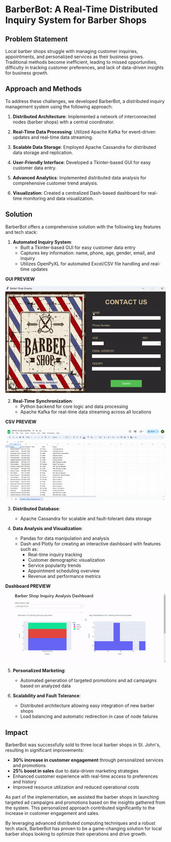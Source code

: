 # BarberBot: A Real-Time Distributed Inquiry System for Barber Shops

## Problem Statement

Local barber shops struggle with managing customer inquiries, appointments, and personalized services as their business grows. Traditional methods become inefficient, leading to missed opportunities, difficulty in tracking customer preferences, and lack of data-driven insights for business growth.


## Approach and Methods

To address these challenges, we developed BarberBot, a distributed inquiry management system using the following approach:

1. **Distributed Architecture**: Implemented a network of interconnected nodes (barber shops) with a central coordinator.

2. **Real-Time Data Processing**: Utilized Apache Kafka for event-driven updates and real-time data streaming.

3. **Scalable Data Storage**: Employed Apache Cassandra for distributed data storage and replication.

4. **User-Friendly Interface**: Developed a Tkinter-based GUI for easy customer data entry.

5. **Advanced Analytics**: Implemented distributed data analysis for comprehensive customer trend analysis.

6. **Visualization**: Created a centralized Dash-based dashboard for real-time monitoring and data visualization.

## Solution

BarberBot offers a comprehensive solution with the following key features and tech stack:

1. **Automated Inquiry System**:
   - Built a Tkinter-based GUI for easy customer data entry
   - Captures key information: name, phone, age, gender, email, and inquiry
   - Utilizes OpenPyXL for automated Excel/CSV file handling and real-time updates

**GUI PREVIEW**

![GUI PREVIEW](GUI.gif)

2. **Real-Time Synchronization**: 
   - Python backend for core logic and data processing
   - Apache Kafka for real-time data streaming across all locations

**CSV PREVIEW**

![Automated CSV](CSV.png)

3. **Distributed Database**:
   - Apache Cassandra for scalable and fault-tolerant data storage

4. **Data Analysis and Visualization**:
   - Pandas for data manipulation and analysis
   - Dash and Plotly for creating an interactive dashboard with features such as:
     - Real-time inquiry tracking
     - Customer demographic visualization
     - Service popularity trends
     - Appointment scheduling overview
     - Revenue and performance metrics

**Dashboard PREVIEW**


![GUI PREVIEW](dashboard.gif)

5. **Personalized Marketing**:
   - Automated generation of targeted promotions and ad campaigns based on analyzed data

6. **Scalability and Fault Tolerance**:
   - Distributed architecture allowing easy integration of new barber shops
   - Load balancing and automatic redirection in case of node failures

## Impact

BarberBot was successfully sold to three local barber shops in St. John's, resulting in significant improvements:

- **30% increase in customer engagement** through personalized services and promotions
- **25% boost in sales** due to data-driven marketing strategies
- Enhanced customer experience with real-time access to preferences and history
- Improved resource utilization and reduced operational costs

As part of the implementation, we assisted the barber shops in launching targeted ad campaigns and promotions based on the insights gathered from the system. This personalized approach contributed significantly to the increase in customer engagement and sales.

By leveraging advanced distributed computing techniques and a robust tech stack, BarberBot has proven to be a game-changing solution for local barber shops looking to optimize their operations and drive growth.
